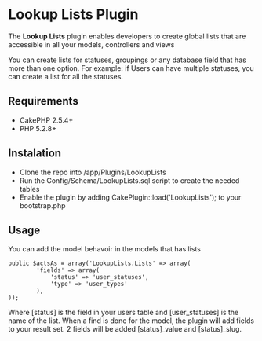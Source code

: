 Lookup Lists Plugin
========================

The **Lookup Lists** plugin enables developers to create global lists that are accessible in all your models, controllers and views 

You can create lists for statuses, groupings or any database field that has more than one option. For example: if Users can have multiple statuses, you can create a list for all the statuses.

Requirements
------------

* CakePHP 2.5.4+
* PHP 5.2.8+


Instalation
-----------

* Clone the repo into /app/Plugins/LookupLists
* Run the Config/Schema/LookupLists.sql script to create the needed tables
* Enable the plugin by adding CakePlugin::load('LookupLists'); to your bootstrap.php


Usage
-----

You can add the model behavoir in the models that has lists

    public $actsAs = array('LookupLists.Lists' => array(
            'fields' => array(
                'status' => 'user_statuses',
                'type' => 'user_types'
            ),
    ));

Where [status] is the field in your users table and [user_statuses] is the name of the list. When a find is done for the model, the plugin will add fields to your result set. 2 fields will be added [status]_value and [status]_slug.
